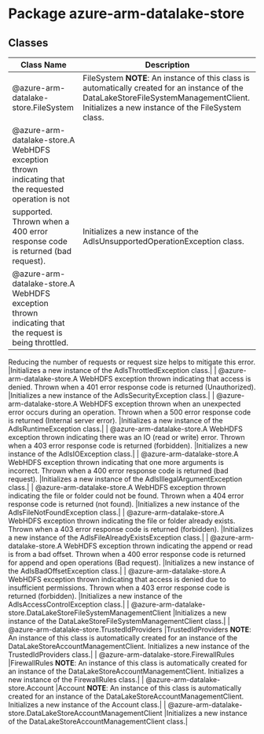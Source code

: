 # Package azure-arm-datalake-store
## Classes
| Class Name | Description |
|---|---|
| @azure-arm-datalake-store.FileSystem |FileSystem __NOTE__: An instance of this class is automatically created for an instance of the DataLakeStoreFileSystemManagementClient. Initializes a new instance of the FileSystem class.|
| @azure-arm-datalake-store.A WebHDFS exception thrown indicating that the requested operation is not
supported. Thrown when a 400 error response code is returned (bad request). |Initializes a new instance of the AdlsUnsupportedOperationException class.|
| @azure-arm-datalake-store.A WebHDFS exception thrown indicating that the request is being throttled.
Reducing the number of requests or request size helps to mitigate this
error. |Initializes a new instance of the AdlsThrottledException class.|
| @azure-arm-datalake-store.A WebHDFS exception thrown indicating that access is denied. Thrown when a
401 error response code is returned (Unauthorized). |Initializes a new instance of the AdlsSecurityException class.|
| @azure-arm-datalake-store.A WebHDFS exception thrown when an unexpected error occurs during an
operation. Thrown when a 500 error response code is returned (Internal
server error). |Initializes a new instance of the AdlsRuntimeException class.|
| @azure-arm-datalake-store.A WebHDFS exception thrown indicating there was an IO (read or write) error.
Thrown when a 403 error response code is returned (forbidden). |Initializes a new instance of the AdlsIOException class.|
| @azure-arm-datalake-store.A WebHDFS exception thrown indicating that one more arguments is incorrect.
Thrown when a 400 error response code is returned (bad request). |Initializes a new instance of the AdlsIllegalArgumentException class.|
| @azure-arm-datalake-store.A WebHDFS exception thrown indicating the file or folder could not be found.
Thrown when a 404 error response code is returned (not found). |Initializes a new instance of the AdlsFileNotFoundException class.|
| @azure-arm-datalake-store.A WebHDFS exception thrown indicating the file or folder already exists.
Thrown when a 403 error response code is returned (forbidden). |Initializes a new instance of the AdlsFileAlreadyExistsException class.|
| @azure-arm-datalake-store.A WebHDFS exception thrown indicating the append or read is from a bad
offset. Thrown when a 400 error response code is returned for append and
open operations (Bad request). |Initializes a new instance of the AdlsBadOffsetException class.|
| @azure-arm-datalake-store.A WebHDFS exception thrown indicating that access is denied due to
insufficient permissions. Thrown when a 403 error response code is returned
(forbidden). |Initializes a new instance of the AdlsAccessControlException class.|
| @azure-arm-datalake-store.DataLakeStoreFileSystemManagementClient |Initializes a new instance of the DataLakeStoreFileSystemManagementClient class.|
| @azure-arm-datalake-store.TrustedIdProviders |TrustedIdProviders __NOTE__: An instance of this class is automatically created for an instance of the DataLakeStoreAccountManagementClient. Initializes a new instance of the TrustedIdProviders class.|
| @azure-arm-datalake-store.FirewallRules |FirewallRules __NOTE__: An instance of this class is automatically created for an instance of the DataLakeStoreAccountManagementClient. Initializes a new instance of the FirewallRules class.|
| @azure-arm-datalake-store.Account |Account __NOTE__: An instance of this class is automatically created for an instance of the DataLakeStoreAccountManagementClient. Initializes a new instance of the Account class.|
| @azure-arm-datalake-store.DataLakeStoreAccountManagementClient |Initializes a new instance of the DataLakeStoreAccountManagementClient class.|
